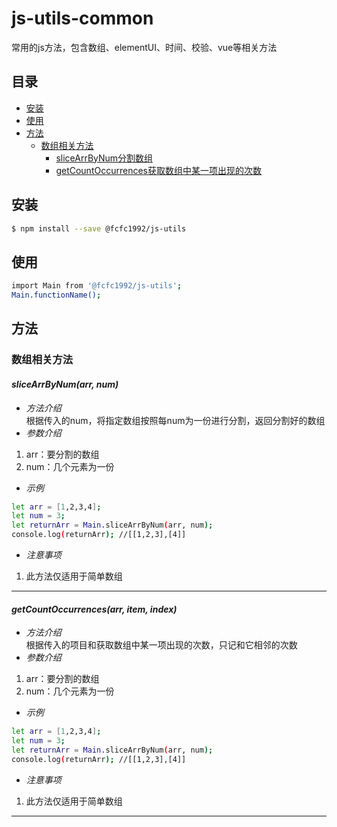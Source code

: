 # js-utils-common  
常用的js方法，包含数组、elementUI、时间、校验、vue等相关方法  
## 目录  
- [安装](#安装)  
- [使用](#使用)  
- [方法](#方法)  
  - [数组相关方法](#数组相关方法)   
    - [sliceArrByNum分割数组](#slicearrbynumarr-num)  
    - [getCountOccurrences获取数组中某一项出现的次数](#getcountoccurrencesarr-item-index)  
## 安装  
```sh
$ npm install --save @fcfc1992/js-utils
```  
## 使用  
```sh
import Main from '@fcfc1992/js-utils';
Main.functionName();
```  
## 方法  
### 数组相关方法  
#### ***sliceArrByNum(arr, num)***  
- *方法介绍*  
根据传入的num，将指定数组按照每num为一份进行分割，返回分割好的数组  
- *参数介绍*  
1. arr：要分割的数组  
2. num：几个元素为一份  
- *示例*  
```sh
let arr = [1,2,3,4];
let num = 3;
let returnArr = Main.sliceArrByNum(arr, num);
console.log(returnArr); //[[1,2,3],[4]]
```  
- *注意事项*  
1. 此方法仅适用于简单数组  
---
#### ***getCountOccurrences(arr, item, index)***  
- *方法介绍*  
根据传入的项目和获取数组中某一项出现的次数，只记和它相邻的次数  
- *参数介绍*  
1. arr：要分割的数组  
2. num：几个元素为一份  
- *示例*  
```sh
let arr = [1,2,3,4];
let num = 3;
let returnArr = Main.sliceArrByNum(arr, num);
console.log(returnArr); //[[1,2,3],[4]]
```  
- *注意事项*  
1. 此方法仅适用于简单数组  
---
